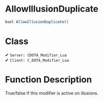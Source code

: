# AllowIllusionDuplicate
```js
bool AllowIllusionDuplicate()
```
# Class
✔ `Server: CDOTA_Modifier_Lua`  
✔ `Client: C_DOTA_Modifier_Lua`  

# Function Description
True/false if this modifier is active on illusions.
